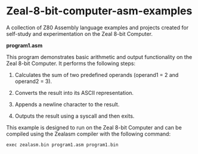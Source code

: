 # Zeal-8-bit-computer-asm-examples
A collection of Z80 Assembly language examples and projects created for self-study and experimentation on the Zeal 8-bit Computer.

**program1.asm**

This program demonstrates basic arithmetic and output functionality on the Zeal 8-bit Computer. It performs the following steps:

  1. Calculates the sum of two predefined operands (operand1 = 2 and operand2 = 3).

  2. Converts the result into its ASCII representation.

  3. Appends a newline character to the result.

  4. Outputs the result using a syscall and then exits.

This example is designed to run on the Zeal 8-bit Computer and can be compiled using the Zealasm compiler with the following command:

`exec zealasm.bin program1.asm program1.bin`
